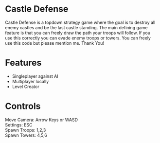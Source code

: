 # Castle Defense
Castle Defense is a topdown strategy game where the goal is to destroy all enemy castles and be the last castle standing.
The main defining game feature is that you can freely draw the path your troops will follow. If you use this correctly you can evade enemy troops or towers.
You can freely use this code but please mention me. Thank You!

# Features
- Singleplayer against AI
- Multiplayer locally
- Level Creator

# Controls
Move Camera: Arrow Keys or WASD  
Settings: ESC  
Spawn Troops: 1,2,3  
Spawn Towers: 4,5,6  

